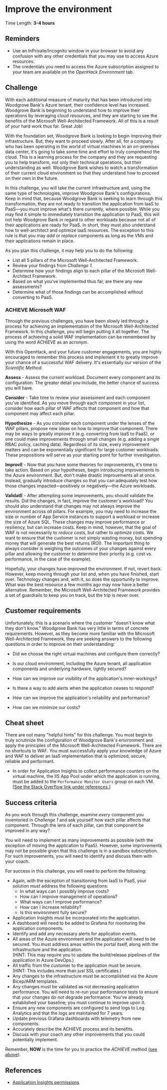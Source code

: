 # Improve the environment

Time Length: **3-4 hours**

## Reminders
* Use an InPrivate/Incognito window in your browser to avoid any confusion with any other credentials that you may use to access Azure resources.
* The credentials you need to access the Azure subscription assigned to your team are available on the _OpenHack Environment_ tab.

## Challenge
With each additional measure of maturity that has been introduced into Woodgrove Bank's Azure tenant, their confidence level has increased. Woodgrove Bank is beginning to understand how to improve their operations by leveraging cloud resources, and they are starting to see the benefits of the Microsoft Well-Architected Framework. All of this is a result of your hard work thus far. Great Job!

With the foundation set, Woodgrove Bank is looking to begin improving their infrastructure. But, they want to proceed slowly. After all, for a company who has been operating in the world of virtual machines in an on-premises data center, it's going to take some time and effort to truly comprehend the cloud. This is a learning process for the company and they are requesting you to help transform, not only their technical operations, but their understanding as well. Woodgrove Bank wishes to watch a transformation of their current cloud environment so that they understand how to proceed on their own in the future.

In this challenge, you will take the current infrastructure and, using the same type of technologies, improve Woodgrove Bank's configurations. Keep in mind that, because Woodgrove Bank is seeking to learn through this transformation, they are not ready to transition the application from IaaS to PaaS&mdash;you must improve what's there currently, where possible. While you may find it simple to immediately transition the application to PaaS, this will not help Woodgrove Bank in regard to other workloads because not all of their applications are ready for PaaS. In short, they must also understand how to well-architect and optimize IaaS resources. The exception to this rule is that you may _add_ or _replace_ components as long as the VMs and their applications remain in place.

As you plan this challenge, it may help you to do the following:
* List all 5 pillars of the Microsoft Well-Architected Framework.
* Review your findings from _Challenge 1_.
* Determine how your findings align to each pillar of the Microsoft Well-Architect Framework.
* Based on what you've implemented thus far, are there any new assessments?
* Determine what of those findings can be accomplished without converting to PaaS.

### ACHIEVE Microsoft WAF
Through the previous challenges, you have been slowly led through a process for achieving an implementation of the Microsoft Well-Architected Framework. In this challenge, you will begin putting it all together. The process of achieving a solid WAF implementation can be remembered by using the word _ACHIEVE_ as an acronym.

With this OpenHack, and your future customer engagements, you are highly encouraged to remember this process and implement it to greatly improve your chance of a successful WAF delivery. It's essentially our version of the _Scientific Method_.

**Assess** - Assess the current workload. Document every component and its configuration. The greater detail you include, the better chance of success you will have.

**Consider** - Take time to review your assessment and each component you've identified. As you move through each component in your list, consider how each pillar of WAF affects that component _and_ how that component may affect each pillar.

**Hypothesize** - As you consider each component under the lenses of the WAF pillars, propose new ideas on how to improve that component. There may be ways to greatly improve it (e.g. converting from IaaS to PaaS), or one could make improvements through small changes (e.g. adding a single RBAC policy, caching data). Regardless of its size, every improvement matters and can be exponentially significant for large customer workloads. These propositions will serve as your starting point for further investigation.

**ImprovE** - Now that you have some theories for improvements, it's time to take action. Based on your hypotheses, begin introducing improvements to the Azure environment. But, don't make drastic improvements all at once. Instead, gradually introduce changes so that you can adequately test how those changes impacted&mdash;positively or negatively&mdash;the Azure workloads.

**ValidatE** - After attempting some improvements, you should validate the results. Did the changes, in fact, improve the customer's workload? You should also understand that changes may not always improve the environment across _all_ pillars. For example, you may need to increase the size or number of App Service instances to support a workload or increase the size of Azure SQL. These changes may improve performance or resiliency, but can increase costs. Keep in mind, however, that the goal of WAF is not necessarily to _reduce_ costs, but rather to _optimize_ costs. We want to ensure that the customer is not simply wasting money, but spending money that will generate the best returns (ROI). The important thing to always consider is weighing the outcomes of your changes against every pillar and allowing the customer to determine their priority (e.g. cost vs. performance, in the case of the example).

Hopefully, your changes have improved the environment. If not, revert back. However, keep moving through your list and, when you have finished, start over. Technology changes and, with it, so does the opportunity to improve. What was the best resource a few months ago may now have a better alternative. Remember, the Microsoft Well-Architected Framework provides a set of guardrails to keep you on track, but the trip is never over.

## Customer requirements
Unfortunately, this is a scenario where the customer "doesn't know what they don't know." Woodgrove Bank has very little in terms of concrete requirements. However, as they become more familiar with the Microsoft Well-Architected Framework, they are seeking answers to the following questions in order to improve on their understanding:

* Did we choose the right virtual machines and configure them correctly?

* Is our cloud environment, including the Azure tenant, all application components and underlying hardware, tightly secured? 

* How can we improve our visibility of the application's inner-workings?

* Is there a way to add alerts when the application ceases to respond?

* How can we improve the application's reliability and performance?

* How can we minimize our costs?

## Cheat sheet
There are not many "helpful hints" for this challenge. You must begin to truly scrutinize the configuration of Woodgrove Bank's environment and apply the principles of the Microsoft Well-Architected Framework. There are no shortcuts to WAF. You must successfully apply your knowledge of Azure and WAF to deliver an IaaS implementation that is optimized, secure, reliable and performant.

* In order for Application Insights to collect performance counters on the virtual machine, the IIS App Pool under which the application is running, must be added to the `Performance Monitor Users` group on each VM. \[[See the Stack Overflow link under references.](#references)\]

## Success criteria
As you work through this challenge, examine _every_ component you inventoried in _Challenge 1_ and ask yourself how each pillar affects that component. Through the lens of each pillar, can that component be improved in any way? 

You will need to implement as many improvements as possible (with the exception of moving the application to PaaS). However, some improvements may not be possible given that this challenge is in a sandbox subscription. For such improvements, you will need to identify and discuss them with your coach.

For success in this challenge, you will need to perform the following:
* Again, with the exception of transitioning from IaaS to PaaS, your solution must address the following questions:
  * In what ways can I possibly improve costs?
  * How can I improve management of operations?
  * What ways can I improve performance?
  * How can I increase reliability?
  * Is this environment fully secure?
* Application Insights must be incorporated into the application.
* A dashboard will need to be added to Grafana for monitoring the application components.
* Identify and add any necessary alerts for application events.
* All areas of the Azure environment and the application will need to be secured. You must address areas within the portal itself, along with the infrastructure and the application.   
(HINT: This may require you to update the build/release pipelines of the application in Azure DevOps.)
* All traffic from the customer to the application must be secure.  
(HINT: This includes more than just SSL certificates.)
* Any changes to the infrastructure must be accomplished via the Azure Bicep/ARM templates.
* Any changes must be validated as not decreasing application performance. You will need to re-run your performance tests to ensure that your changes do _not_ degrade performance. You've already established your baseline; you must continue to improve upon it.
* Ensure any new components are configured to send logs to Log Analytics and that the logs are maintained for 7 years.
* Update previous Grafana dashboards with telemetry from new components.
* Accurately describe the ACHIEVE process and its benefits. 
* Discuss with your coach any other improvements that you could potentially implement.

Remember, **NOW** is the time for you to practice the _ACHIEVE_ method ([see above](#achieve-microsoft-waf)).

## References
* <a href="https://stackoverflow.com/questions/44124901/application-insight-monitor-doesnt-send-data-to-portal-due-to-insufficient-perm" target="_blank">Application Insights permissions</a>